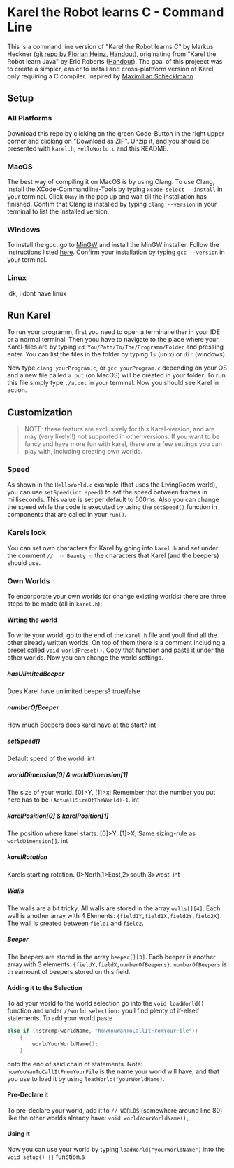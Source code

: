 # Karel the Robot learns C - Command Line

This is a command line version of "Karel the Robot learns C" by Markus Heckner ([git repo by Florian Heinz](https://github.com/fwheinz?tab=repositories), [Handout](https://fbim.oth-regensburg.de/~hem38149/files/karel/Karel_the_Robot_Reader.pdf)), originating from "Karel the Robot learn Java" by Eric Roberts ([Handout](https://cs.stanford.edu/people/eroberts/karel-the-robot-learns-java.pdf)). 
The goal of this projeect was to create a simpler, easier to install and cross-plattform version of Karel, only requiring a C compiler.
Inspired by [Maximilian Schecklmann](https://github.com/Narrenschlag/KingKarel)

## Setup
### All Platforms
Download this repo by clicking on the green Code-Button in the right upper corner and clicking on "Download as ZIP". Unzip it, and you should be presented with `karel.h`, `HelloWorld.c` and this README.
### MacOS
The best way of compiling it on MacOS is by using Clang. To use Clang, install the XCode-Commandline-Tools by typing `xcode-select --install` in your terminal. Click `Okay` in the pop up and wait till the installation has finished. 
Confim that Clang is installed by typing `clang --version` in your terminal to list the installed version.
### Windows
To install the gcc, go to [MinGW](https://sourceforge.net/projects/mingw/) and install the MinGW installer. Follow the instructions listed [here](https://dev.to/gamegods3/how-to-install-gcc-in-windows-10-the-easier-way-422j).
Confirm your installation by typing `gcc --version` in your terminal.
  ### Linux
idk, i dont have linux

## Run Karel

To run your programm, first you need to open a terminal either in your IDE or a normal terminal. Then yoou have to navigate to the place where your Karel-files are by typing `cd You/Path/To/The/Programm/Folder` and pressing enter. You can list the files in the folder by typing `ls` (unix) or `dir` (windows).

Now type `clang yourProgram.c`, or `gcc yourProgram.c` depending on your OS and a new file called `a.out` (on MacOS) will be created in your folder. To run this file simply type `./a.out` in your terminal. Now you should see Karel in action.

## Customization
> NOTE: these featurs are exclusively for this Karel-version, and are may (very likely!!) not supported in other versions.
If you want to be fancy and have more fun with karel, there are a few settings you can play with, including creating own worlds.
### Speed
As shown in the `HelloWorld.c` example (that uses the LivingRoom world), you can use  `setSpeed(int speed)` to set the speed between frames in milliseconds. This value is set per default to 500ms. Also you can change the speed while the code is executed by using the `setSpeed()` function in components that are called in your `run()`.
### Karels look
You can set own characters for Karel by going into `karel.h` and set under the comment `//  ✨ Beauty ✨` the characters that Karel (and the beepers) should use.
### Own Worlds
To encorporate your own worlds (or change existing worlds) there are three steps to be made (all in `karel.h`): 
#### Wrting the world
To write your world, go to the end of the `karel.h` file and youll find all the other already written worlds.
On top of them there is a comment including a preset called `void worldPreset()`. Copy that function and paste it under the other worlds. 
Now you can change the world settings.
##### hasUlimitedBeeper
Does Karel have unlimited beepers? true/false
##### numberOfBeeper
How much Beepers does karel have at the start? int
##### setSpeed()
Default speed of the world. int
##### worldDimension[0] & worldDimension[1]
The size of your world. [0]>Y, [1]>x; Remember that the number you put here has to be `(ActuallSizeOfTheWorld)-1`. int
##### karelPosition[0] & karelPosition[1]
The position where karel starts. [0]>Y, [1]>X; Same sizing-rule as `worldDimension[]`. int
##### karelRotation
Karels starting rotation. 0>North,1>East,2>south,3>west. int
##### Walls
The walls are a bit tricky. All walls are stored in the array `walls[][4]`. Each wall is another array with 4 Elements: `{field1Y,field1X,field2Y,field2X}`. The wall is created between `field1` and `field2`. 
##### Beeper
The beepers are stored in the array `beeper[][3]`. Each beeper is another array with 3 elements: `{fieldY,fieldX,numberOfBeepers}`. `numberOfBeepers` is th eamount of beepers stored on this field. 
#### Adding it to the Selection
To ad your world to the world selection go into the `void loadWorld()` function and under `//world selection:` youll find plenty of if-elseif statements. To add your world paste
```c
else if (!strcmp(worldName, "howYouWanToCallItFromYourFile"))
    {
        worldYourWorldName();
    }
``` 
onto the end of said chain of statements.
Note: `howYouWanToCallItFromYourFile` is the name your world will have, and that you use to load it by using `loadWorld("yourWorldName)`.
#### Pre-Declare it
To pre-declare your world, add it to `// WORLDS` (somewhere around line 80) like the other worlds already have: `void worldYourWorldName();`
#### Using it
Now you can use your world by typing `loadWorld("yourWorldName")` into the `void setup() {}` function.s
